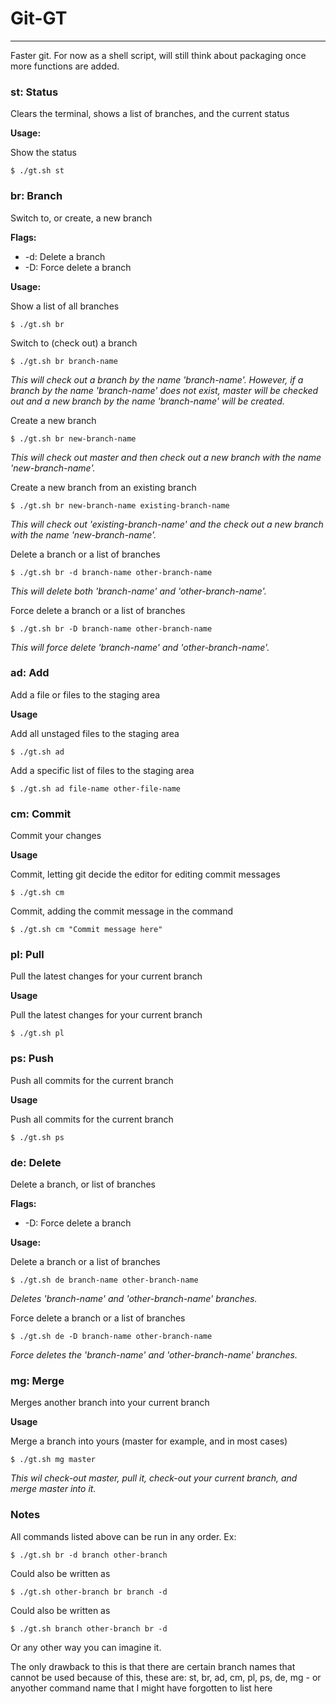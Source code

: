 # Git-GT
--------
Faster git. For now as a shell script, will still think about packaging once more functions are added.

### st: Status

Clears the terminal, shows a list of branches, and the current status

__Usage:__

Show the status

    $ ./gt.sh st

### br: Branch

Switch to, or create, a new branch

__Flags:__

* -d: Delete a branch
* -D: Force delete a branch

__Usage:__

Show a list of all branches

    $ ./gt.sh br

Switch to (check out) a branch

    $ ./gt.sh br branch-name

_This will check out a branch by the name 'branch-name'. However, if a branch by the name 'branch-name' does not exist, master will be checked out and a new branch by the name 'branch-name' will be created._

Create a new branch

    $ ./gt.sh br new-branch-name

_This will check out master and then check out a new branch with the name 'new-branch-name'._

Create a new branch from an existing branch

    $ ./gt.sh br new-branch-name existing-branch-name

_This will check out 'existing-branch-name' and the check out a new branch with the name 'new-branch-name'._

Delete a branch or a list of branches

    $ ./gt.sh br -d branch-name other-branch-name

_This will delete both 'branch-name' and 'other-branch-name'._

Force delete a branch or a list of branches

    $ ./gt.sh br -D branch-name other-branch-name

_This will force delete 'branch-name' and 'other-branch-name'._

### ad: Add

Add a file or files to the staging area

__Usage__

Add all unstaged files to the staging area

    $ ./gt.sh ad

Add a specific list of files to the staging area

    $ ./gt.sh ad file-name other-file-name

### cm: Commit

Commit your changes

__Usage__

Commit, letting git decide the editor for editing commit messages

    $ ./gt.sh cm

Commit, adding the commit message in the command

    $ ./gt.sh cm "Commit message here"

### pl: Pull

Pull the latest changes for your current branch

__Usage__

Pull the latest changes for your current branch

    $ ./gt.sh pl

### ps: Push

Push all commits for the current branch

__Usage__

Push all commits for the current branch

    $ ./gt.sh ps

### de: Delete

Delete a branch, or list of branches

__Flags:__

* -D: Force delete a branch

__Usage:__

Delete a branch or a list of branches

    $ ./gt.sh de branch-name other-branch-name

_Deletes 'branch-name' and 'other-branch-name' branches._

Force delete a branch or a list of branches

    $ ./gt.sh de -D branch-name other-branch-name

_Force deletes the 'branch-name' and 'other-branch-name' branches._

### mg: Merge

Merges another branch into your current branch

__Usage__

Merge a branch into yours (master for example, and in most cases)

    $ ./gt.sh mg master

_This wil check-out master, pull it, check-out your current branch, and merge master into it._

### Notes

All commands listed above can be run in any order. Ex:

    $ ./gt.sh br -d branch other-branch

Could also be written as

    $ ./gt.sh other-branch br branch -d

Could also be written as

    $ ./gt.sh branch other-branch br -d

Or any other way you can imagine it.

The only drawback to this is that there are certain branch names that cannot be used because of this, these are: st, br, ad, cm, pl, ps, de, mg - or anyother command name that I might have forgotten to list here
